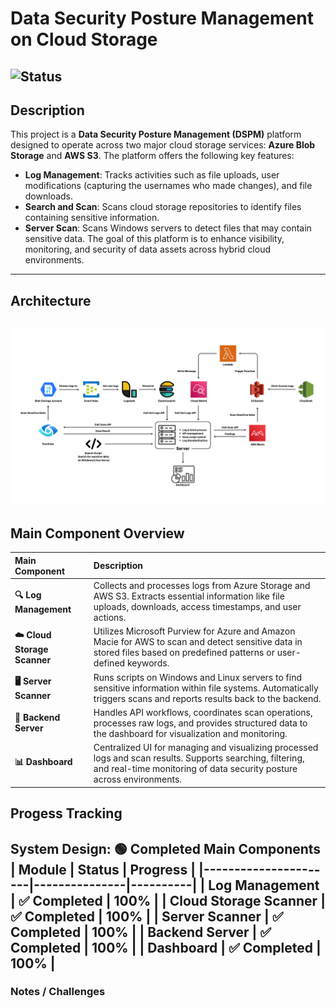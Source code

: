 # Data Security Posture Management on Cloud Storage
![Status](https://img.shields.io/badge/status-complete-green)
---
<!-- ## 📚 Table of Contents
- [Description](#-description)
- [Architecture](#-architecture)
- [Main Component Overview](#-main-component-overview)
--- -->
## <!--📝--> Description
This project is a **Data Security Posture Management (DSPM)** platform designed to operate across two major cloud storage services: **Azure Blob Storage** and **AWS S3**. The platform offers the following key features:
- **Log Management**: Tracks activities such as file uploads, user modifications (capturing the usernames who made changes), and file downloads.
- **Search and Scan**: Scans cloud storage repositories to identify files containing sensitive information.
- **Server Scan**: Scans Windows servers to detect files that may contain sensitive data.
The goal of this platform is to enhance visibility, monitoring, and security of data assets across hybrid cloud environments.
---
## <!--📋--> Architecture
![Architecture Diagram](asset/DSPM-Arch.png)
---
## <!--🛠️--> Main Component Overview
| Main Component | Description |
| :------------- | :---------- |
| **🔍 Log Management** | Collects and processes logs from Azure Storage and AWS S3. Extracts essential information like file uploads, downloads, access timestamps, and user actions. |
| **☁️ Cloud Storage Scanner** | Utilizes Microsoft Purview for Azure and Amazon Macie for AWS to scan and detect sensitive data in stored files based on predefined patterns or user-defined keywords. |
| **🖥️ Server Scanner** | Runs scripts on Windows and Linux servers to find sensitive information within file systems. Automatically triggers scans and reports results back to the backend. |
| **🔗 Backend Server** | Handles API workflows, coordinates scan operations, processes raw logs, and provides structured data to the dashboard for visualization and monitoring. |
| **📊 Dashboard** | Centralized UI for managing and visualizing processed logs and scan results. Supports searching, filtering, and real-time monitoring of data security posture across environments. |
## Progess Tracking
**System Design**: 🟢 Completed
**Main Components**
| Module                | Status        | Progress |
|----------------------|---------------|----------|
| Log Management        | ✅ Completed | 100%      |
| Cloud Storage Scanner | ✅ Completed | 100%      |
| Server Scanner        | ✅ Completed   | 100%     |
| Backend Server        | ✅ Completed | 100%  |
| Dashboard             | ✅ Completed | 100%  |
---
### Notes / Challenges